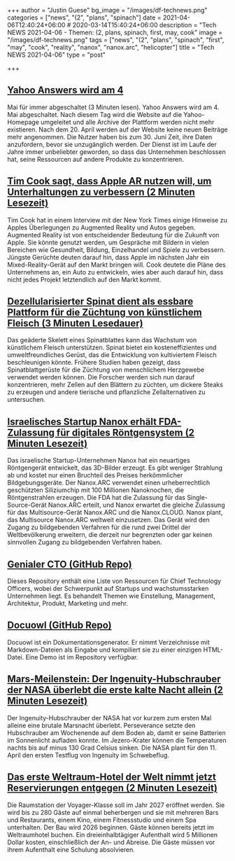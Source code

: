 +++
author = "Justin Guese"
bg_image = "/images/df-technews.png"
categories = ["news", "(2", "plans", "spinach"]
date = 2021-04-06T12:40:24+06:00 # 2020-03-14T15:40:24+06:00
description = "Tech NEWS 2021-04-06 - Themen: (2, plans, spinach, first, may, cook"
image = "/images/df-technews.png"
tags = ["news", "(2", "plans", "spinach", "first", "may", "cook", "reality", "nanox", "nanox.arc", "helicopter"]
title = "Tech NEWS 2021-04-06"
type = "post"

+++

## [Yahoo Answers wird am 4](https://www.theverge.com/2021/4/5/22368488/yahoo-answers-shutdown-may-4-internet-era-over-rip)

 Mai für immer abgeschaltet (3 Minuten lesen). Yahoo Answers wird am 4. Mai abgeschaltet. Nach diesem Tag wird die Website auf die Yahoo-Homepage umgeleitet und alle Archive der Plattform werden nicht mehr existieren. Nach dem 20. April werden auf der Website keine neuen Beiträge mehr angenommen. Die Nutzer haben bis zum 30. Juni Zeit, ihre Daten anzufordern, bevor sie unzugänglich werden. Der Dienst ist im Laufe der Jahre immer unbeliebter geworden, so dass das Unternehmen beschlossen hat, seine Ressourcen auf andere Produkte zu konzentrieren.

## [Tim Cook sagt, dass Apple AR nutzen will, um Unterhaltungen zu verbessern (2 Minuten Lesezeit)](https://www.theverge.com/2021/4/5/22367715/tim-cook-augmented-reality-apple-car-hints-interview)

 Tim Cook hat in einem Interview mit der New York Times einige Hinweise zu Apples Überlegungen zu Augmented Reality und Autos gegeben. Augmented Reality ist von entscheidender Bedeutung für die Zukunft von Apple. Sie könnte genutzt werden, um Gespräche mit Bildern in vielen Bereichen wie Gesundheit, Bildung, Einzelhandel und Spiele zu verbessern. Jüngste Gerüchte deuten darauf hin, dass Apple im nächsten Jahr ein Mixed-Reality-Gerät auf den Markt bringen will. Cook deutete die Pläne des Unternehmens an, ein Auto zu entwickeln, wies aber auch darauf hin, dass nicht jedes Projekt letztendlich auf den Markt kommt.

## [Dezellularisierter Spinat dient als essbare Plattform für die Züchtung von künstlichem Fleisch (3 Minuten Lesedauer)](https://scitechdaily.com/decellularized-spinach-serves-as-an-edible-platform-for-growing-artificial-meat/)

 Das geäderte Skelett eines Spinatblattes kann das Wachstum von künstlichem Fleisch unterstützen. Spinat bietet ein kosteneffizientes und umweltfreundliches Gerüst, das die Entwicklung von kultiviertem Fleisch beschleunigen könnte. Frühere Studien haben gezeigt, dass Spinatblattgerüste für die Züchtung von menschlichem Herzgewebe verwendet werden können. Die Forscher werden sich nun darauf konzentrieren, mehr Zellen auf den Blättern zu züchten, um dickere Steaks zu erzeugen und andere tierische und pflanzliche Zellalternativen zu untersuchen.

## [Israelisches Startup Nanox erhält FDA-Zulassung für digitales Röntgensystem (2 Minuten Lesezeit)](https://www.haaretz.com/israel-news/business/.premium-israeli-startup-nanox-gets-fda-approval-for-digital-x-ray-system-1.9681718)

 Das israelische Startup-Unternehmen Nanox hat ein neuartiges Röntgengerät entwickelt, das 3D-Bilder erzeugt. Es gibt weniger Strahlung ab und kostet nur einen Bruchteil des Preises herkömmlicher Bildgebungsgeräte. Der Nanox.ARC verwendet einen urheberrechtlich geschützten Siliziumchip mit 100 Millionen Nanoknochen, die Röntgenstrahlen erzeugen. Die FDA hat die Zulassung für das Single-Source-Gerät Nanox.ARC erteilt, und Nanox erwartet die gleiche Zulassung für das Multisource-Gerät Nanox.ARC und die Nanox.CLOUD. Nanox plant, das Multisource Nanox.ARC weltweit einzusetzen. Das Gerät wird den Zugang zu bildgebenden Verfahren für die rund zwei Drittel der Weltbevölkerung erweitern, die derzeit nur begrenzten oder gar keinen sinnvollen Zugang zu bildgebenden Verfahren haben.

## [Genialer CTO (GitHub Repo)](https://github.com/kuchin/awesome-cto)

 Dieses Repository enthält eine Liste von Ressourcen für Chief Technology Officers, wobei der Schwerpunkt auf Startups und wachstumsstarken Unternehmen liegt. Es behandelt Themen wie Einstellung, Management, Architektur, Produkt, Marketing und mehr.

## [Docuowl (GitHub Repo)](https://github.com/docuowl/docuowl)

 Docuowl ist ein Dokumentationsgenerator. Er nimmt Verzeichnisse mit Markdown-Dateien als Eingabe und kompiliert sie zu einer einzigen HTML-Datei. Eine Demo ist im Repository verfügbar.

## [Mars-Meilenstein: Der Ingenuity-Hubschrauber der NASA überlebt die erste kalte Nacht allein (2 Minuten Lesezeit)](https://www.cnet.com/news/nasa-ingenuity-helicopter-survives-first-cold-night-alone-on-mars/)

 Der Ingenuity-Hubschrauber der NASA hat vor kurzem zum ersten Mal alleine eine brutale Marsnacht überlebt. Perseverance setzte den Hubschrauber am Wochenende auf dem Boden ab, damit er seine Batterien im Sonnenlicht aufladen konnte. Im Jezero-Krater können die Temperaturen nachts bis auf minus 130 Grad Celsius sinken. Die NASA plant für den 11. April den ersten Testflug von Ingenuity im Schwebeflug.

## [Das erste Weltraum-Hotel der Welt nimmt jetzt Reservierungen entgegen (2 Minuten Lesezeit)](https://imagine-fun.com/?p=421&utm_source=tldrnewsletter/1/01000178a6ac685f-39e748f7-b653-407e-b98b-b7703c96378e-000000/J1d-FZXJrJLYsTma9meOnz2ZyQoXSwZNAS4WILjn_t4=187)

 Die Raumstation der Voyager-Klasse soll im Jahr 2027 eröffnet werden. Sie wird bis zu 280 Gäste auf einmal beherbergen und sie mit mehreren Bars und Restaurants, einem Kino, einem Fitnessstudio und einem Spa unterhalten. Der Bau wird 2026 beginnen. Gäste können bereits jetzt im Weltraumhotel buchen. Ein dreieinhalbtägiger Aufenthalt wird 5 Millionen Dollar kosten, einschließlich der An- und Abreise. Die Gäste müssen vor ihrem Aufenthalt eine Schulung absolvieren.

